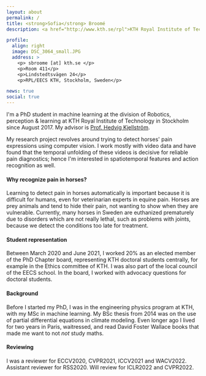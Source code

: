 ```yaml
---
layout: about
permalink: /
title: <strong>Sofia</strong> Broomé
description: <a href="http://www.kth.se/rpl">KTH Royal Institute of Technology. Division of Robotics, Perception and Learning (RPL).</a> 

profile:
  align: right
  image: DSC_3064_small.JPG
  address: >
    <p> sbroome [at] kth.se </p>
    <p>Room 411</p>
    <p>Lindstedtsvägen 24</p>
    <p>RPL/EECS KTH, Stockholm, Sweden</p>

news: true
social: true
---
```


I'm a PhD student in machine learning at the division of Robotics, perception & learning at KTH Royal Institute of Technology in Stockholm since August 2017. My advisor is [Prof. Hedvig Kjellström](https://www.kth.se/profile/hedvig).

My research project revolves around trying to detect horses' pain expressions using computer vision. I work mostly with video data and have found that the temporal unfolding of these videos is decisive for reliable pain diagnostics; hence I'm interested in spatiotemporal features and action recognition as well.


#### Why recognize pain in horses?

Learning to detect pain in horses automatically is important because it is difficult for humans, even for veterinarian experts in equine pain. Horses are prey animals and tend to hide their pain, not wanting to show when they are vulnerable. Currently, many horses in Sweden are euthanized prematurely due to disorders which are not really lethal, such as problems with joints, because we detect the conditions too late for treatment.   


#### Student representation

Between March 2020 and June 2021, I worked 20% as an elected member of the PhD Chapter board, representing KTH doctoral students centrally, for example in the Ethics committee of KTH. I was also part of the local council of the EECS school. In the board, I worked with advocacy questions for doctoral students.



#### Background

Before I started my PhD, I was in the engineering physics program at KTH, with my MSc in machine learning. My BSc thesis from 2014 was on the use of partial differential equations in climate modeling. Even longer ago I lived for two years in Paris, waitressed, and read David Foster Wallace books that made me want to not _not_ study maths.


#### Reviewing

I was a reviewer for ECCV2020, CVPR2021, ICCV2021 and WACV2022. Assistant reviewer for RSS2020. Will review for ICLR2022 and CVPR2022.
